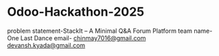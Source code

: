 # Odoo-Hackathon-2025


problem statement-StackIt – A Minimal Q&A Forum Platform
team name-One Last Dance
email-
chinmay7016@gmail.com
devansh.kyada@gmail.com
